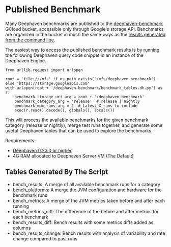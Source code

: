 # Published Benchmark

Many Deephaven benchmarks are published to the [deephaven-benchmark](https://storage.googleapis.com/deephaven-benchmark) GCloud bucket, 
accessible only through Google's storage API. Benchmarks are organized in the bucket in much the same ways as the 
[results generated from the command line](CollectedResults.md).

The easiest way to access the published benchmark results is by running the following Deephaven query code snippet
in an instance of the Deephaven Engine.

````
from urllib.request import urlopen

root = 'file:///nfs' if os.path.exists('/nfs/deephaven-benchmark') else 'https://storage.googleapis.com'
with urlopen(root + '/deephaven-benchmark/benchmark_tables.dh.py') as r:
    benchmark_storage_uri_arg = root + '/deephaven-benchmark'
    benchmark_category_arg = 'release'  # release | nightly    
    benchmark_max_runs_arg = 2  # Latest X runs to include   
    exec(r.read().decode(), globals(), locals())
````

This will process the available benchmarks for the given benchmark category (release or nightly), merge test runs together, and generate some 
useful Deephaven tables that can be used to explore the benchmarks.

Requirements:
- [Deephaven 0.23.0 or higher](https://deephaven.io/core/docs/tutorials/quickstart/)
- 4G RAM allocated to Deephaven Server VM (The Default)

## Tables Generated By The Script

- bench_results: A merge of all available benchmark runs for a category
- bench_platforms: A merge the JVM configuration and hardware for the benchmark runs
- bench_metrics: A merge of the JVM metrics taken before and after each running
- bench_metrics_diff: The difference of the before and after metrics for each benchmark
- bench_results_diff: Bench results with some metrics diffs added as columns
- bench_results_change: Bench results with analysis of variability and rate change compared to past runs

